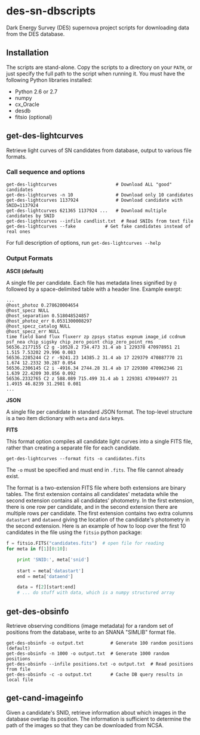 # des-sn-dbscripts

Dark Energy Survey (DES) supernova project scripts for downloading data
from the DES database.

## Installation

The scripts are stand-alone. Copy the scripts to a directory on your
`PATH`, or just specify the full path to the script when running
it. You must have the following Python libraries installed:

* Python 2.6 or 2.7
* numpy
* cx_Oracle
* desdb
* fitsio (optional)

## get-des-lightcurves

Retrieve light curves of SN candidates from database, output to various file
formats.

### Call sequence and options

```
get-des-lightcurves                      # Download ALL "good" candidates
get-des-lightcurves -n 10                # Download only 10 candidates
get-des-lightcurves 1137924              # Download candidate with SNID=1137924
get-des-lightcurves 621365 1137924 ...   # Download multiple candidates by SNID
get-des-lightcurves --infile candlist.txt  # Read SNIDs from text file
get-des-lightcurves --fake           # Get fake candidates instead of real ones
```

For full description of options, run `get-des-lightcurves --help`

### Output Formats

**ASCII (default)**

A single file per candidate. Each file has metadata lines signified by
`@` followed by a space-delimited table with a header line. Example
exerpt:

```
...
@host_photoz 0.278620004654
@host_specz NULL
@host_separation 0.518048524857
@host_photoz_err 0.0531300008297
@host_specz_catalog NULL
@host_specz_err NULL
time field band flux fluxerr zp zpsys status expnum image_id ccdnum psf_nea chip_sigsky chip_zero_point chip_zero_point_rms
56536.2177155 C2 g -10528.2 734.473 31.4 ab 1 229378 470978951 21 1.515 7.53202 29.996 0.083
56536.2285244 C2 r -9241.23 14385.2 31.4 ab 17 229379 470887770 21 1.674 12.2332 30.287 0.054
56536.2306145 C2 i -4916.34 2744.28 31.4 ab 17 229380 470962346 21 1.639 22.4209 30.856 0.092
56536.2332765 C2 z 588.089 715.499 31.4 ab 1 229381 470944977 21 1.4915 46.8239 31.2981 0.081
...
```

**JSON**

A single file per candidate in standard JSON format. The top-level
structure is a two item dictionary with `meta` and `data` keys.

**FITS**

This format option compiles all candidate light curves into a single FITS
file, rather than creating a separate file for each candidate.

```
get-des-lightcurves --format fits -o candidates.fits
```

The `-o` must be specified and must end in `.fits`. The file cannot already
exist.

The format is a two-extension FITS file where both extensions are
binary tables.  The first extension contains all candidates' metadata
while the second extension contains all candidates' photometry. In the
first extension, there is one row per candidate, and in the second
extension there are multiple rows per candidate. The first extension
contains two extra columns `datastart` and `dataend` giving the
location of the candidate's photometry in the second extension. Here
is an example of how to loop over the first 10 candidates in the file
using the `fitsio` python package:

```python
f = fitsio.FITS("candidates.fits")  # open file for reading
for meta in f[1][0:10]:

    print 'SNID:', meta['snid']
    
    start = meta['datastart']
    end = meta['dataend']

    data = f[2][start:end]
    # ... do stuff with data, which is a numpy structured array
```


## get-des-obsinfo

Retrieve observing conditions (image metadata) for a random set of
positions from the database, write to an SNANA "SIMLIB" format file.

```
get-des-obsinfo -o output.txt          # Generate 100 random positions (default)
get-des-obsinfo -n 1000 -o output.txt  # Generate 1000 random positions
get-des-obsinfo --infile positions.txt -o output.txt  # Read positions from file
get-des-obsinfo -c -o output.txt       # Cache DB query results in local file
```


## get-cand-imageinfo

Given a candidate's SNID, retrieve information about which images in the
database overlap its position.  The information is sufficient to
determine the path of the images so that they can be downloaded from
NCSA.